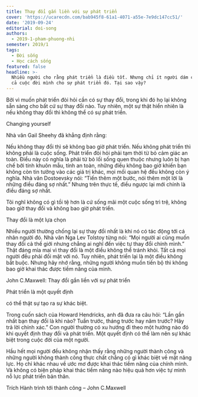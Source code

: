 ```yaml
---
title: Thay đổi gắn liền với sự phát triển
cover: 'https://ucarecdn.com/bab945f8-61a1-4071-a55e-7e9dc147cc51/'
date: '2019-09-24'
editorial: doi-song
authors:
  - 2019-1-pham-phuong-nhi
semester: 2019/1
tags:
  - Đời sống
  - Học cách sống
featured: false
headline: >-
  Nhiều người cho rằng phát triển là điều tốt. Nhưng chỉ ít người dám cống hiến
  cả cuộc đời mình cho sự phát triển đó. Tại sao vậy?
---
```

Bởi vì muốn phát triển đòi hỏi cần có sự thay đổi, trong khi đó họ lại không sẵn sàng cho bất cứ sự thay đổi nào. Tuy nhiên, một sự thật hiển nhiên là nếu không thay đổi thì không thể có sự phát triển.

Changing yourself

Nhà văn Gail Sheehy đã khẳng định rằng:



Nếu không thay đổi thì sẽ không bao giờ phát triển. Nếu không phát triển thì không phải là cuộc sống. Phát triển đòi hỏi phải tạm thời từ bỏ cảm giác an toàn. Điều này có nghĩa là phải từ bỏ lối sống quen thuộc nhưng luôn bị hạn chế bởi tính khuôn mẫu, tính an toàn, những điều không bao giờ khiến bạn không còn tin tưởng vào các giá trị khác, mọi mối quan hệ đều không còn ý nghĩa. Nhà văn Dostoevsky nói: “Tiến thêm một bước, nói thêm một lời là những điều đáng sợ nhất.” Nhưng trên thực tế, điều ngược lại mới chính là điều đáng sợ nhất.



Tôi nghĩ không có gì tồi tệ hơn là cứ sống mãi một cuộc sống trì trệ, không bao giờ thay đổi và không bao giờ phát triển.



Thay đổi là một lựa chọn



Nhiều người thường chống lại sự thay đổi nhất là khi nó có tác động tới cá nhân người đó. Nhà văn Nga Lev Tolstoy từng nói: “Mọi người ai cũng muốn thay đổi cả thế giới nhưng chẳng ai nghĩ đến việc tự thay đổi chính mình.” Thật đáng mỉa mai vì thay đổi là một điều không thể tránh khỏi. Tất cả mọi người đều phải đối mặt với nó. Tuy nhiên, phát triển lại là một điều không bắt buộc. Nhưng hãy nhớ rằng, những người không muốn tiến bộ thì không bao giờ khai thác được tiềm năng của mình.



John C.Maxwell: Thay đổi gắn liền với sự phát triển

Phát triển là một quyết định



có thể thật sự tạo ra sự khác biệt.



Trong cuốn sách của Howard Hendricks, anh đã đưa ra câu hỏi: “Lần gần nhất bạn thay đổi là khi nào? Tuần trước, tháng trước hay năm trước? Hãy trả lời chính xác.” Con người thường có xu hướng đi theo một hướng nào đó khi quyết định thay đổi và phát triển. Một quyết định có thể làm nên sự khác biệt trong cuộc đời của một người.



Hầu hết mọi người đều không nhận thấy rằng những người thành công và những người không thành công thực chất chẳng có gì khác biệt về mặt năng lực. Họ chỉ khác nhau về ước mơ được khai thác tiềm năng của chính mình. Và không có biện pháp khai thác tiềm năng nào hiệu quả hơn việc tự mình nỗ lực phát triển bản thân.



Trích Hành trình tới thành công – John C.Maxwell
